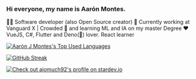 ### Hi everyone, my name is Aarón Montes.

👨‍💻 Software developer (also Open Source creator)
🔭 Currently working at Vanguard X | Crowded
🌱 and learning ML and IA on my master Degree
❤️ VueJS, C#, Flutter and Deno(🦖) lover. React learner

[![Aarón J Montes's Top Used Languages](https://github-readme-stats.vercel.app/api/top-langs/?username=ajomuch92&layout=compact&theme=radical&count_private=true)](https://github.com/ajomuch92)

[![GitHub Streak](https://github-readme-streak-stats.herokuapp.com?user=ajomuch92&theme=vue-dark&date_format=M%20j%5B%2C%20Y%5D)](https://git.io/streak-stats)

[![Check out ajomuch92's profile on stardev.io](https://stardev.io/developers/ajomuch92/badge/languages/country.svg)](https://stardev.io/developers/ajomuch92)

<!--
**ajomuch92/ajomuch92** is a ✨ _special_ ✨ repository because its `README.md` (this file) appears on your GitHub profile.

Here are some ideas to get you started:

- 🔭 I’m currently working on ...
- 🌱 I’m currently learning ...
- 👯 I’m looking to collaborate on ...
- 🤔 I’m looking for help with ...
- 💬 Ask me about ...
- 📫 How to reach me: ...
- 😄 Pronouns: ...
- ⚡ Fun fact: ...
-->
